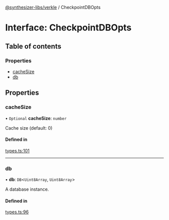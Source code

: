 [@synthesizer-libs/verkle](../README.md) / CheckpointDBOpts

# Interface: CheckpointDBOpts

## Table of contents

### Properties

- [cacheSize](CheckpointDBOpts.md#cachesize)
- [db](CheckpointDBOpts.md#db)

## Properties

### cacheSize

• `Optional` **cacheSize**: `number`

Cache size (default: 0)

#### Defined in

[types.ts:101](https://github.com/ethereumjs/ethereumjs-monorepo/blob/master/packages/verkle/src/types.ts#L101)

___

### db

• **db**: `DB`<`Uint8Array`, `Uint8Array`\>

A database instance.

#### Defined in

[types.ts:96](https://github.com/ethereumjs/ethereumjs-monorepo/blob/master/packages/verkle/src/types.ts#L96)
